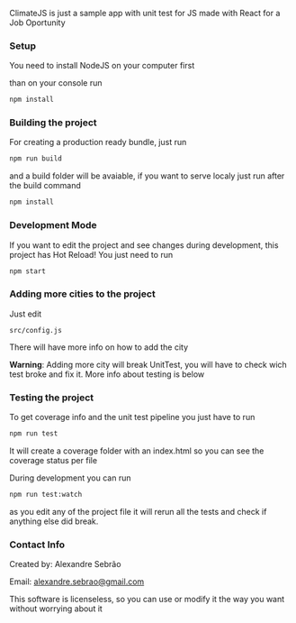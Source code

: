 ClimateJS is just a sample app with unit test for JS made with React for a Job Oportunity

### Setup

You need to install NodeJS on your computer first

than on your console run

```sh
npm install
```

### Building the project

For creating a production ready bundle, just run

```sh
npm run build
```

and a build folder will be avaiable, if you want to serve localy just run after the build command

```sh
npm install
```

### Development Mode

If you want to edit the project and see changes during development, this project has Hot Reload! You just need to run

```sh
npm start
```

### Adding more cities to the project

Just edit

```
src/config.js
```

There will have more info on how to add the city

**Warning**: Adding more city will break UnitTest, you will have to check wich test broke and fix it. More info about testing is below

### Testing the project

To get coverage info and the unit test pipeline you just have to run

```sh
npm run test
```

It will create a coverage folder with an index.html so you can see the coverage status per file

During development you can run

```sh
npm run test:watch
```

as you edit any of the project file it will rerun all the tests and check if anything else did break.

### Contact Info

Created by: Alexandre Sebrão

Email: alexandre.sebrao@gmail.com

This software is licenseless, so you can use or modify it the way you want without worrying about it
